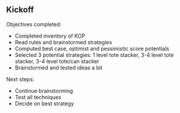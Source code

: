 Kickoff
-------
Objectives completed:
- Completed inventory of KOP
- Read rules and brainstormed strategies
- Computed best case, optimist and pessimistic score potentials
- Selected 3 potential strategies: 1 level tote stacker, 3-4 level tote stacker, 3-4 level tote/can stacker
- Brainstormed and tested ideas a bit

Next steps:
- Continue brainstorming
- Test all techniques
- Decide on best strategy
